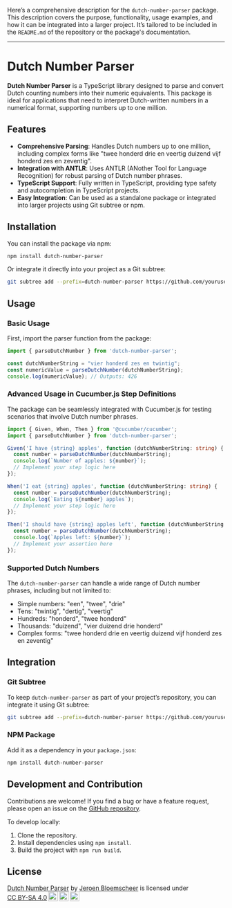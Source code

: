 Here’s a comprehensive description for the `dutch-number-parser` package. This description covers the purpose, functionality, usage examples, and how it can be integrated into a larger project. It’s tailored to be included in the `README.md` of the repository or the package's documentation.

---

# Dutch Number Parser

**Dutch Number Parser** is a TypeScript library designed to parse and convert Dutch counting numbers into their numeric equivalents. This package is ideal for applications that need to interpret Dutch-written numbers in a numerical format, supporting numbers up to one million.

## Features

- **Comprehensive Parsing**: Handles Dutch numbers up to one million, including complex forms like "twee honderd drie en veertig duizend vijf honderd zes en zeventig".
- **Integration with ANTLR**: Uses ANTLR (ANother Tool for Language Recognition) for robust parsing of Dutch number phrases.
- **TypeScript Support**: Fully written in TypeScript, providing type safety and autocompletion in TypeScript projects.
- **Easy Integration**: Can be used as a standalone package or integrated into larger projects using Git subtree or npm.

## Installation

You can install the package via npm:

```bash
npm install dutch-number-parser
```

Or integrate it directly into your project as a Git subtree:

```bash
git subtree add --prefix=dutch-number-parser https://github.com/yourusername/dutch-number-parser.git main --squash
```

## Usage

### Basic Usage

First, import the parser function from the package:

```typescript
import { parseDutchNumber } from 'dutch-number-parser';

const dutchNumberString = "vier honderd zes en twintig";
const numericValue = parseDutchNumber(dutchNumberString);
console.log(numericValue); // Outputs: 426
```

### Advanced Usage in Cucumber.js Step Definitions

The package can be seamlessly integrated with Cucumber.js for testing scenarios that involve Dutch number phrases.

```typescript
import { Given, When, Then } from '@cucumber/cucumber';
import { parseDutchNumber } from 'dutch-number-parser';

Given('I have {string} apples', function (dutchNumberString: string) {
  const number = parseDutchNumber(dutchNumberString);
  console.log(`Number of apples: ${number}`);
  // Implement your step logic here
});

When('I eat {string} apples', function (dutchNumberString: string) {
  const number = parseDutchNumber(dutchNumberString);
  console.log(`Eating ${number} apples`);
  // Implement your step logic here
});

Then('I should have {string} apples left', function (dutchNumberString: string) {
  const number = parseDutchNumber(dutchNumberString);
  console.log(`Apples left: ${number}`);
  // Implement your assertion here
});
```

### Supported Dutch Numbers

The `dutch-number-parser` can handle a wide range of Dutch number phrases, including but not limited to:

- Simple numbers: "een", "twee", "drie"
- Tens: "twintig", "dertig", "veertig"
- Hundreds: "honderd", "twee honderd"
- Thousands: "duizend", "vier duizend drie honderd"
- Complex forms: "twee honderd drie en veertig duizend vijf honderd zes en zeventig"

## Integration

### Git Subtree

To keep `dutch-number-parser` as part of your project’s repository, you can integrate it using Git subtree:

```bash
git subtree add --prefix=dutch-number-parser https://github.com/yourusername/dutch-number-parser.git main --squash
```

### NPM Package

Add it as a dependency in your `package.json`:

```bash
npm install dutch-number-parser
```

## Development and Contribution

Contributions are welcome! If you find a bug or have a feature request, please open an issue on the [GitHub repository](https://github.com/yourusername/dutch-number-parser).

To develop locally:

1. Clone the repository.
2. Install dependencies using `npm install`.
3. Build the project with `npm run build`.

## License

<p xmlns:cc="http://creativecommons.org/ns#" xmlns:dct="http://purl.org/dc/terms/"><a property="dct:title" rel="cc:attributionURL" href="https://github.com/grootstebozewolf/dutch-number-parser">Dutch Number Parser</a> by <a rel="cc:attributionURL dct:creator" property="cc:attributionName" href="https://github.com/grootstebozewolf">Jeroen Bloemscheer</a> is licensed under <a href="https://creativecommons.org/licenses/by-sa/4.0/?ref=chooser-v1" target="_blank" rel="license noopener noreferrer" style="display:inline-block;">CC BY-SA 4.0<img style="height:22px!important;margin-left:3px;vertical-align:text-bottom;" src="https://mirrors.creativecommons.org/presskit/icons/cc.svg?ref=chooser-v1" alt=""><img style="height:22px!important;margin-left:3px;vertical-align:text-bottom;" src="https://mirrors.creativecommons.org/presskit/icons/by.svg?ref=chooser-v1" alt=""><img style="height:22px!important;margin-left:3px;vertical-align:text-bottom;" src="https://mirrors.creativecommons.org/presskit/icons/sa.svg?ref=chooser-v1" alt=""></a></p>

